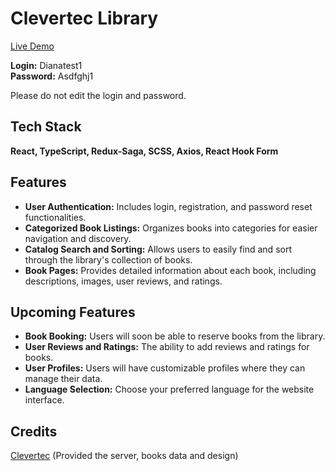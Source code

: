 # Clevertec Library

[Live Demo](https://dziyana-boiba.github.io/clevertec-library/)

**Login:** Dianatest1 </br>
**Password:** Asdfghj1

Please do not edit the login and password.

## Tech Stack

**React, TypeScript, Redux-Saga, SCSS, Axios, React Hook Form**

## Features

- **User Authentication:** Includes login, registration, and password reset functionalities.
- **Categorized Book Listings:** Organizes books into categories for easier navigation and discovery.
- **Catalog Search and Sorting:** Allows users to easily find and sort through the library's collection of books.
- **Book Pages:** Provides detailed information about each book, including descriptions, images, user reviews, and ratings.

## Upcoming Features

- **Book Booking:** Users will soon be able to reserve books from the library.
- **User Reviews and Ratings:** The ability to add reviews and ratings for books.
- **User Profiles:** Users will have customizable profiles where they can manage their data.
- **Language Selection:** Choose your preferred language for the website interface.

## Credits

[Clevertec](https://clevertec.ru/ 'Clevertec') (Provided the server, books data and design)
